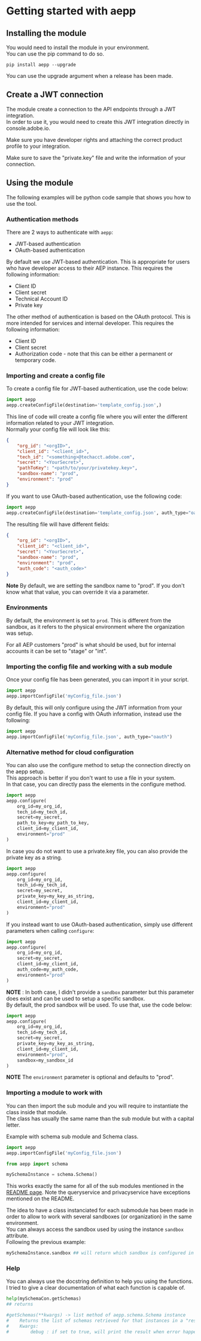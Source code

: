 # Getting started with aepp

## Installing the module

You would need to install the module in your environment.\
You can use the pip command to do so.

```shell
pip install aepp --upgrade
```

You can use the upgrade argument when a release has been made.

## Create a JWT connection

The module create a connection to the API endpoints through a JWT integration.\
In order to use it, you would need to create this JWT integration directly in console.adobe.io.

Make sure you have developer rights and attaching the correct product profile to your integration.

Make sure to save the "private.key" file and write the information of your connection.

## Using the module

The following examples will be python code sample that shows you how to use the tool.

### Authentication methods

There are 2 ways to authenticate with `aepp`:
- JWT-based authentication
- OAuth-based authentication

By default we use JWT-based authentication. This is appropriate for users who have developer access to their AEP instance. This requires the following information:
- Client ID
- Client secret
- Technical Account ID
- Private key

The other method of authentication is based on the OAuth protocol. This is more intended for services and internal developer. This requires the following information:
- Client ID
- Client secret
- Authorization code - note that this can be either a permanent or temporary code.

### Importing and create a config file

To create a config file for JWT-based authentication, use the code below:

```python
import aepp
aepp.createConfigFile(destination='template_config.json',)
```

This line of code will create a config file where you will enter the different information related to your JWT integration.\
Normally your config file will look like this:

```JSON
{
    "org_id": "<orgID>",
    "client_id": "<client_id>",
    "tech_id": "<something>@techacct.adobe.com",
    "secret": "<YourSecret>",
    "pathToKey": "<path/to/your/privatekey.key>",
    "sandbox-name": "prod",
    "environment": "prod"
}
```

If you want to use OAuth-based authentication, use the following code:

```python
import aepp
aepp.createConfigFile(destination='template_config.json', auth_type="oauth")
```

The resulting file will have different fields:

```JSON
{
    "org_id": "<orgID>",
    "client_id": "<client_id>",
    "secret": "<YourSecret>",
    "sandbox-name": "prod",
    "environment": "prod",
    "auth_code": "<auth_code>"
}
```

**Note** By default, we are setting the sandbox name to "prod". If you don't know what that value, you can override it via a parameter.

### Environments

By default, the environment is set to `prod`. This is different from the sandbox, as it refers to the physical environment where the organization was setup.

For all AEP customers "prod" is what should be used, but for internal accounts it can be set to "stage" or "int".

### Importing the config file and working with a sub module

Once your config file has been generated, you can import it in your script.

```python
import aepp
aepp.importConfigFile('myConfig_file.json')
```

By default, this will only configure using the JWT information from your config file. If you have a config with OAuth information, instead use the following:

```python
import aepp
aepp.importConfigFile('myConfig_file.json', auth_type="oauth")
```

### Alternative method for cloud configuration

You can also use the configure method to setup the connection directly on the aepp setup.\
This approach is better if you don't want to use a file in your system.\
In that case, you can directly pass the elements in the configure method.

```python
import aepp
aepp.configure(
    org_id=my_org_id,
    tech_id=my_tech_id, 
    secret=my_secret,
    path_to_key=my_path_to_key,
    client_id=my_client_id,
    environment="prod"
)
```

In case you do not want to use a private.key file, you can also provide the private key as a string.

```python
import aepp
aepp.configure(
    org_id=my_org_id,
    tech_id=my_tech_id, 
    secret=my_secret,
    private_key=my_key_as_string,
    client_id=my_client_id,
    environment="prod"
)
```

If you instead want to use OAuth-based authentication, simply use different parameters when calling `configure`:

```python
import aepp
aepp.configure(
    org_id=my_org_id,
    secret=my_secret,
    client_id=my_client_id,
    auth_code=my_auth_code,
    environment="prod"
)
```

**NOTE** : In both case, I didn't provide a `sandbox` parameter but this parameter does exist and can be used to setup a specific sandbox.\
By default, the prod sandbox will be used. To use that, use the code below:

```python
import aepp
aepp.configure(
    org_id=my_org_id,
    tech_id=my_tech_id, 
    secret=my_secret,
    private_key=my_key_as_string,
    client_id=my_client_id,
    environment="prod",
    sandbox=my_sandbox_id
)
```

**NOTE** The `environment` parameter is optional and defaults to "prod".


### Importing a module to work with

You can then import the sub module and you will require to instantiate the class inside that module.\
The class has usually the same name than the sub module but with a capital letter.

Example with schema sub module and Schema class.

```python
import aepp
aepp.importConfigFile('myConfig_file.json')

from aepp import schema

mySchemaInstance = schema.Schema()

```

This works exactly the same for all of the sub modules mentioned in the [README page](../README.md).
Note the queryservice and privacyservice have exceptions mentioned on the README.

The idea to have a class instanciated for each submodule has been made in order to allow to work with several sandboxes (or organization) in the same environment.\
You can always access the sandbox used by using the instance `sandbox` attribute.\
Following the previous example:

```python
mySchemaInstance.sandbox ## will return which sandbox is configured in that environment.
```

### Help

You can always use the docstring definition to help you using the functions.\
I tried to give a clear documentation of what each function is capable of.

```python
help(mySchemaCon.getSchemas)
## returns

#getSchemas(**kwargs) -> list method of aepp.schema.Schema instance
#    Returns the list of schemas retrieved for that instances in a "results" list.
#    Kwargs:
#        debug : if set to true, will print the result when error happens
```
